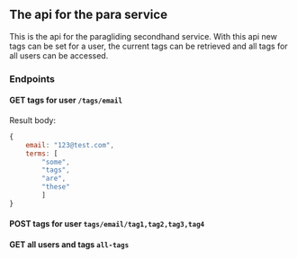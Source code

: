 ## The api for the para service

This is the api for the paragliding secondhand service.
With this api new tags can be set for a user, the current tags can be retrieved and all
tags for all users can be accessed.

### Endpoints

#### GET tags for user `/tags/email`
Result body:
```javascript
{
    email: "123@test.com",
    terms: [
        "some",
        "tags",
        "are",
        "these"
        ]
}
```
#### POST tags for user `tags/email/tag1,tag2,tag3,tag4`
#### GET all users and tags `all-tags`